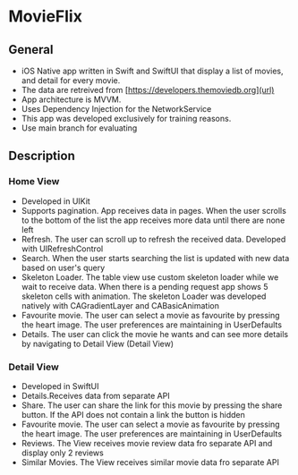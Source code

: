 # MovieFlix

## General
* iOS Native app written in Swift and SwiftUI that display a list of movies, and detail for every movie. 
* The data are retreived from [https://developers.themoviedb.org](url)
* App architecture is MVVM.
* Uses Dependency Injection for the NetworkService
* This app was developed exclusively for training reasons.
* Use main branch for evaluating

## Description

### Home View
* Developed in UIKit
* Supports pagination. App receives data in pages. When the user scrolls to the bottom of the list the app receives more data until there are none left
* Refresh. The user can scroll up to refresh the received data. Developed with UIRefreshControl
* Search. When the user starts searching the list is updated with new data based on user's query
* Skeleton Loader. The table view use custom skeleton loader while we wait to receive data. When there is a pending request app shows 5 skeleton cells with animation. The skeleton Loader was developed natively with CAGradientLayer and CABasicAnimation
* Favourite movie. The user can select a movie as favourite by pressing the heart image. The user preferences are maintaining in UserDefaults
* Details. The user can click the movie he wants and can see more details by navigating to Detail View (Detail View)

### Detail View
* Developed in SwiftUI
* Details.Receives data from separate API
* Share. The user can share the link for this movie by pressing the share button. If the API does not contain a link the button is hidden
* Favourite movie. The user can select a movie as favourite by pressing the heart image. The user preferences are maintaining in UserDefaults
* Reviews. The View receives movie review data fro separate API and display only 2 reviews
* Similar Movies. The View receives similar movie data fro separate API
